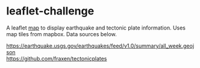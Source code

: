 # leaflet-challenge
A leaflet [map](https://dustincombs.github.io/leaflet-challenge/) to display earthquake and tectonic plate information. Uses map tiles from mapbox. Data sources below.

https://earthquake.usgs.gov/earthquakes/feed/v1.0/summary/all_week.geojson  
https://github.com/fraxen/tectonicplates
